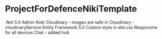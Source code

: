# ProjectForDefenceNikiTemplate

.Net 5.0
Admin Role
Cloudinary - images are safe in Cloudinary - cloudinaryService
Entity Framework 5.0
Custom style in site.css
Responsive for all devices
Chat - added hub

